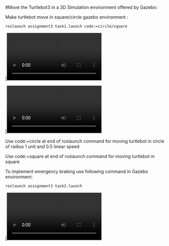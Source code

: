 
#Move the Turtlebot3 in a 3D Simulation environment offered by Gazebo:


Make turtlebot move in square/circle gazebo environment :

``roslaunch assignment3 task1.launch code:=circle/square``

[![Watch the video](https://github.com/Autonomousanz/AuE8230Spring22_SanskrutiJadhav/blob/main/MyWorkspace/src/assignment3/src/videos/Circle_gazebo.mkv)

[![Watch the video](https://github.com/Autonomousanz/AuE8230Spring22_SanskrutiJadhav/blob/main/MyWorkspace/src/assignment3/src/videos/square_gazebo.mkv)

Use code:=circle at end of roslaunch command for moving turtlebot in circle of radius 1 unit and 0.5 linear speed

Use code:=square at end of roslaunch command for moving turtlebot in square

To implement emergency braking use following command in Gazebo environment:

``roslaunch assignment3 task2.launch``

[![Watch the video](https://github.com/Autonomousanz/AuE8230Spring22_SanskrutiJadhav/blob/main/MyWorkspace/src/assignment3/src/videos/Emergency_braking.mkv)
